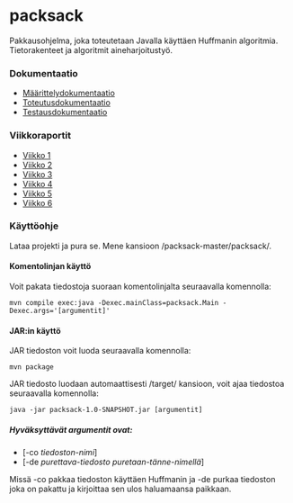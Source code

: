 # packsack

Pakkausohjelma, joka toteutetaan Javalla käyttäen Huffmanin algoritmia. Tietorakenteet ja algoritmit aineharjoitustyö.

###  Dokumentaatio

* [Määrittelydokumentaatio](https://github.com/sebazai/packsack/blob/master/documentation/maarittelydokumentti.md)
* [Toteutusdokumentaatio](https://github.com/sebazai/packsack/blob/master/documentation/toteutus.md)
* [Testausdokumentaatio](https://github.com/sebazai/packsack/blob/master/documentation/testaus.md)

### Viikkoraportit

* [Viikko 1](https://github.com/sebazai/packsack/blob/master/documentation/viikko1.md)
* [Viikko 2](https://github.com/sebazai/packsack/blob/master/documentation/viikko2.md)
* [Viikko 3](https://github.com/sebazai/packsack/blob/master/documentation/viikko3.md)
* [Viikko 4](https://github.com/sebazai/packsack/blob/master/documentation/viikko4.md)
* [Viikko 5](https://github.com/sebazai/packsack/blob/master/documentation/viikko5.md)
* [Viikko 6](https://github.com/sebazai/packsack/blob/master/documentation/viikko6.md)

### Käyttöohje

Lataa projekti ja pura se. 
Mene kansioon /packsack-master/packsack/.

#### Komentolinjan käyttö

Voit pakata tiedostoja suoraan komentolinjalta seuraavalla komennolla:

```
mvn compile exec:java -Dexec.mainClass=packsack.Main -Dexec.args='[argumentit]'
```

#### JAR:in käyttö

JAR tiedoston voit luoda seuraavalla komennolla:

```
mvn package
```

JAR tiedosto luodaan automaattisesti /target/ kansioon, voit ajaa tiedostoa seuraavalla komennolla:

```
java -jar packsack-1.0-SNAPSHOT.jar [argumentit]
```

##### Hyväksyttävät argumentit ovat: 

* [-co *tiedoston-nimi*]
* [-de *purettava-tiedosto* *puretaan-tänne-nimellä*]

Missä -co pakkaa tiedoston käyttäen Huffmanin ja -de purkaa tiedoston joka on pakattu ja kirjoittaa sen ulos haluamaansa paikkaan. 

